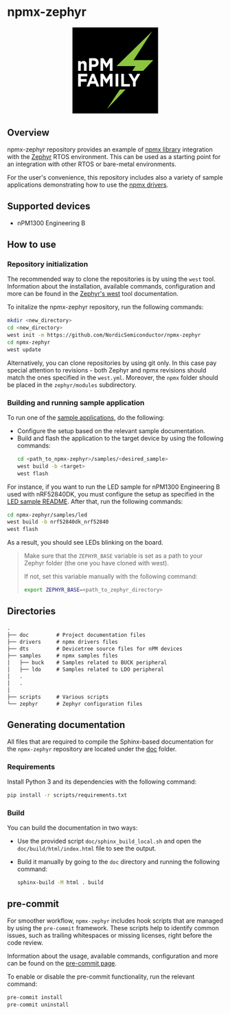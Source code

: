 # npmx-zephyr

<p align="center">
    <img src="doc/_static/images/npm_family_logo_background.png" alt="NPM LOGO" width="200" height="200">
</p>

## Overview
npmx-zephyr repository provides an example of [npmx library][npmx_repo] integration with the [Zephyr][zephyr_site] RTOS environment. This can be used as a starting point for an integration with other RTOS or bare-metal environments.

For the user's convenience, this repository includes also a variety of sample applications demonstrating how to use the [npmx drivers][npmx_drivers].

## Supported devices
 -    nPM1300 Engineering B

## How to use

### Repository initialization
The recommended way to clone the repositories is by using the `west` tool. Information about the installation, available commands, configuration and more can be found in the [Zephyr's west][west_doc] tool documentation.

To initalize the npmx-zephyr repository, run the following commands:

```bash
mkdir <new_directory>
cd <new_directory>
west init -m https://github.com/NordicSemiconductor/npmx-zephyr
cd npmx-zephyr
west update
```
Alternatively, you can clone repositories by using git only. In this case pay special attention to revisions - both Zephyr and npmx revisions should match the ones specified in the `west.yml`. Moreover, the `npmx` folder should be placed in the `zephyr/modules` subdirectory.

### Building and running sample application
To run one of the [sample applications][samples_dir], do the following:

* Configure the setup based on the relevant sample documentation.
* Build and flash the application to the target device by using the following commands:
    ```bash
    cd <path_to_npmx-zephyr>/samples/<desired_sample>
    west build -b <target>
    west flash
    ```

For instance, if you want to run the LED sample for nPM1300 Engineering B used with nRF52840DK, you must configure the setup as specified in the [LED sample README][led_readme]. After that, run the following commands:
```bash
cd npmx-zephyr/samples/led
west build -b nrf52840dk_nrf52840
west flash
```

As a result, you should see LEDs blinking on the board.

>Make sure that the ``ZEPHYR_BASE`` variable is set as a path to your Zephyr folder (the one you have cloned with west).
>
>If not, set this variable manually with the following command:
>
>```bash
>export ZEPHYR_BASE=<path_to_zephyr_directory>
>```

## Directories
```
.
├── doc         # Project documentation files
├── drivers     # npmx drivers files
├── dts	        # Devicetree source files for nPM devices
├── samples     # npmx samples files
│   ├── buck    # Samples related to BUCK peripheral
│   ├── ldo     # Samples related to LDO peripheral
│   .
│   .
│
├── scripts     # Various scripts
└── zephyr      # Zephyr configuration files
```

## Generating documentation
All files that are required to compile the Sphinx-based documentation for the `npmx-zephyr` repository are located under the [doc][doc_dir] folder.

### Requirements
Install Python 3 and its dependencies with the following command:
```bash
pip install -r scripts/requirements.txt
```

### Build
You can build the documentation in two ways:

* Use the provided script `doc/sphinx_build_local.sh` and open the `doc/build/html/index.html` file to see the output.
* Build it manually by going to the `doc` directory and running the following command:

    ```bash
    sphinx-build -M html . build
    ```

## pre-commit
For smoother workflow, `npmx-zephyr` includes hook scripts that are managed by using the `pre-commit` framework. These scripts help to identify common issues, such as trailing whitespaces or missing licenses, right before the code review.

Information about the usage, available commands, configuration and more can be found on the [pre-commit page][pre_commit_website].

To enable or disable the pre-commit functionality, run the relevant command:

```bash
pre-commit install
pre-commit uninstall
```

[doc_dir]: doc
[led_readme]: samples/led/README.rst
[npmx_drivers]: https://github.com/NordicSemiconductor/npmx
[npmx_repo]: https://github.com/NordicSemiconductor/npmx-zephyr
[pre_commit_website]: https://pre-commit.com/
[samples_dir]: samples
[west_doc]: https://docs.zephyrproject.org/latest/develop/west/index.html
[zephyr_site]: https://zephyrproject.org/
